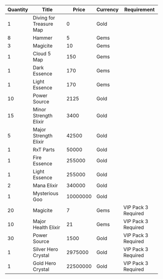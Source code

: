 | Quantity | Title | Price | Currency |  Requirement |
| -------- | ----- | ----- | -------- |  ----------- |
| 1 | Diving for Treasure Map | 0 | Gold |  |
| 8 | Hammer | 5 | Gems |  |
| 3 | Magicite | 10 | Gems |  |
| 1 | Cloud 5 Map | 150 | Gems |  |
| 1 | Dark Essence | 170 | Gems |  |
| 1 | Light Essence | 170 | Gems |  |
| 10 | Power Source | 2125 | Gold |  |
| 15 | Minor Strength Elixir | 3400 | Gold |  |
| 5 | Major Strength Elixir | 42500 | Gold |  |
| 1 | RxT Parts | 50000 | Gold |  |
| 1 | Fire Essence | 255000 | Gold |  |
| 1 | Light Essence | 255000 | Gold |  |
| 2 | Mana Elixir | 340000 | Gold |  |
| 1 | Mysterious Goo | 10000000 | Gold |  |
| 20 | Magicite | 7 | Gems | VIP Pack 3 Required |
| 10 | Major Health Elixir | 21 | Gems | VIP Pack 3 Required |
| 30 | Power Source | 1500 | Gold | VIP Pack 3 Required |
| 1 | Silver Hero Crystal | 2975000 | Gold | VIP Pack 3 Required |
| 1 | Gold Hero Crystal | 22500000 | Gold | VIP Pack 3 Required |
